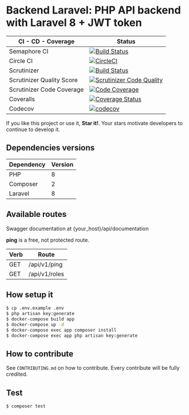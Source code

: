 Backend Laravel: PHP API backend with Laravel 8 + JWT token
===========================================================

| CI - CD - Coverage | Status |
| ------------------ | ------ |
| Semaphore CI | [![Build Status](https://sineverba.semaphoreci.com/badges/backend-laravel.svg)](https://sineverba.semaphoreci.com/projects/backend-laravel) |
| Circle CI | [![CircleCI](https://circleci.com/gh/sineverba/backend-laravel/tree/master.svg?style=svg)](https://circleci.com/gh/sineverba/backend-laravel/tree/master) |
| Scrutinizer | [![Build Status](https://scrutinizer-ci.com/g/sineverba/backend-laravel/badges/build.png?b=master)](https://scrutinizer-ci.com/g/sineverba/backend-laravel/build-status/master) |
| Scrutinizer Quality Score | [![Scrutinizer Code Quality](https://scrutinizer-ci.com/g/sineverba/backend-laravel/badges/quality-score.png?b=master)](https://scrutinizer-ci.com/g/sineverba/backend-laravel/?branch=master)|
| Scrutinizer Code Coverage | [![Code Coverage](https://scrutinizer-ci.com/g/sineverba/backend-laravel/badges/coverage.png?b=master)](https://scrutinizer-ci.com/g/sineverba/backend-laravel/?branch=master) |
| Coveralls | [![Coverage Status](https://coveralls.io/repos/github/sineverba/backend-laravel/badge.svg?branch=master)](https://coveralls.io/github/sineverba/backend-laravel?branch=master)|
| Codecov | [![codecov](https://codecov.io/gh/sineverba/backend-laravel/branch/master/graph/badge.svg)](https://codecov.io/gh/sineverba/backend-laravel) |

If you like this project or use it, **Star it!**. Your stars motivate developers to continue to develop it.

## Dependencies versions

| Dependency | Version |
| ---------- | ------- |
| PHP | 8 |
| Composer | 2 |
| Laravel | 8 |

## Available routes

Swagger documentation at {your_host}/api/documentation

__ping__ is a free, not protected route.

| Verb | Route |
| ---- | ----- |
| GET | /api/v1/ping |
| GET | /api/v1/roles |

## How setup it

```bash
$ cp .env.example .env
$ php artisan key:generate
$ docker-compose build app
$ docker-compose up -d
$ docker-compose exec app composer install
$ docker-compose exec app php artisan key:generate
```

## How to contribute
See `CONTRIBUTING.md` on how to contribute. Every contribute will be fully credited.

## Test
`$ composer test`

